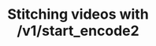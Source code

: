 ---
title: Stitching videos with /v1/start_encode2
position: 1.1
type: GET
description: 
parameters:
  - name: access token
    content: your token
content_markdown: |-
  This route is for stitching videos using /v1/start_encode2

left_code_blocks:
  - code_block: |-
      curl https://api.qencode.com/v1/start_encode2 \
        -d task_token=b49e034d198262f1d5d15ed9f3cb8ee1 \
        -d query='{"query": {
              "stitch": [
                {"url" : "https://nyc3.digitaloceanspaces.com/qencode2/stitching/batch3/A4070002.mp4"},
                {"url" : "https://nyc3.digitaloceanspaces.com/qencode2/stitching/batch3/A4070003.mp4", "start_time": "120.0", "duration": "60.57"}
              ],
              "format": [
                {
                  "output": "mp4",
                  "destination": {
                    "url":"s3://s3-eu-west-2.amazonaws.com/qencode-test/stitch/4_clip.mp4",
                    "key":"AKIAIKZIPSJ7SDAIWK4A",
                    "secret":"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",
                    "permissions": "public-read"
                  },
                  "file_extension": "mp4",
                  "size": "640x360",
                  "profile": "baseline",
                  "level": "41"
                }
              ]
            }
          }

    title: CURL
    language: json

right_code_blocks:
  - code_block: |-
      {"error":0,"upload_url":"https:\/\/storage.qencode.com\/v1\/upload_file","task_token":"471272a512d76c22665db9dcee893409"}

    title: Response
    language: json
  - code_block: |-
      {
        "success": false,
        "result": null
      }
    title: Error
    language: json
---